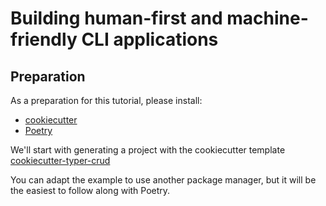 # Building human-first and machine-friendly CLI applications

## Preparation

As a preparation for this tutorial, please install:

* [cookiecutter](https://cookiecutter.readthedocs.io/en/2.1.1/installation.html#install-cookiecutter)
* [Poetry](https://python-poetry.org/docs/#installation)

We'll start with generating a project with the cookiecutter template [cookiecutter-typer-crud](https://github.com/reka/cookiecutter-typer-crud)

You can adapt the example to use another package manager, but it will be the easiest to follow along with Poetry.



